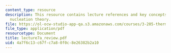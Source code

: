 ```yaml
---
content_type: resource
description: This resource contains lecture references and key concepts of homogeneous
  nucleation theory.
file: https://ol-ocw-studio-app-qa.s3.amazonaws.com/courses/3-205-thermodynamics-and-kinetics-of-materials-fall-2006/4a7f6c13c67fc7a80f0c8e26382b2a10_lecture7a_review.pdf
file_type: application/pdf
resourcetype: Document
title: lecture7a_review.pdf
uid: 4a7f6c13-c67f-c7a8-0f0c-8e26382b2a10
---
```

